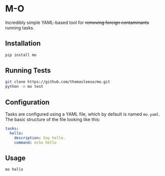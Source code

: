 # M-O

Incredibly simple YAML-based tool for ~~removing foreign contaminants~~ running tasks.

## Installation

```sh
pip install mo
```

## Running Tests

```sh
git clone https://github.com/thomasleese/mo.git
python -m mo test
```

## Configuration

Tasks are configured using a YAML file, which by default is named ``mo.yaml``. The basic structure of the file looking like this:

```yaml
tasks:
  hello:
    description: Say hello.
    command: echo hello    
```

## Usage

```sh
mo hello
```
